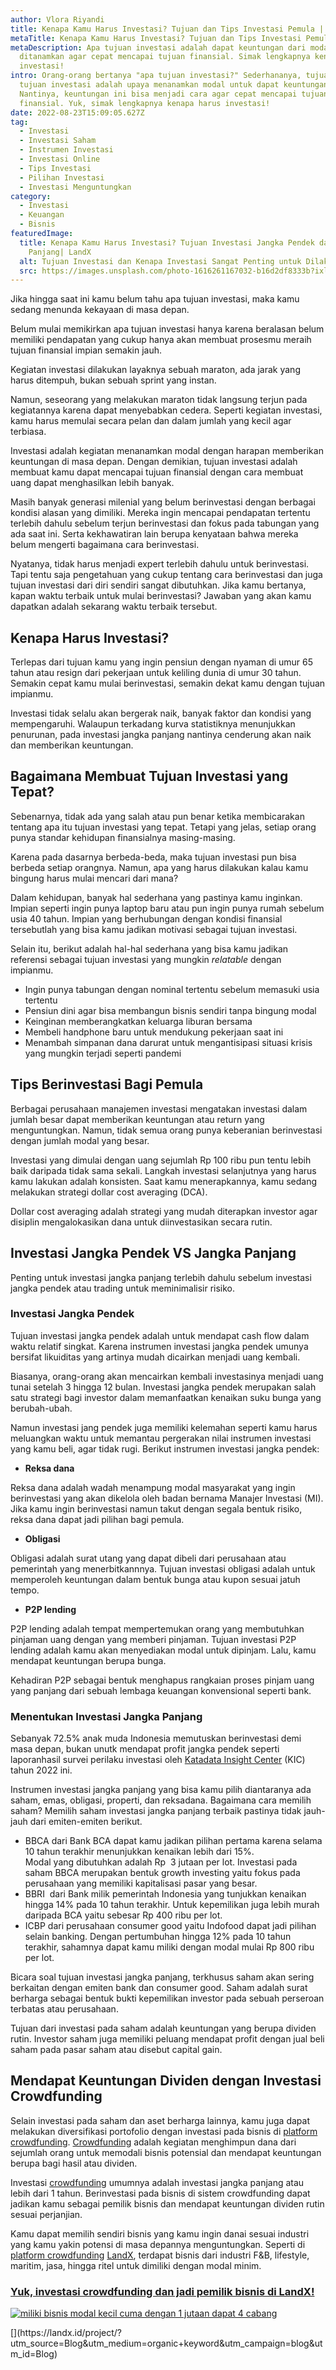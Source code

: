 ```yaml
---
author: Vlora Riyandi
title: Kenapa Kamu Harus Investasi? Tujuan dan Tips Investasi Pemula | LandX
metaTitle: Kenapa Kamu Harus Investasi? Tujuan dan Tips Investasi Pemula | LandX
metaDescription: Apa tujuan investasi adalah dapat keuntungan dari modal yang
  ditanamkan agar cepat mencapai tujuan finansial. Simak lengkapnya kenapa harus
  investasi!
intro: Orang-orang bertanya "apa tujuan investasi?" Sederhananya, tujuan apa
  tujuan investasi adalah upaya menanamkan modal untuk dapat keuntungan.
  Nantinya, keuntungan ini bisa menjadi cara agar cepat mencapai tujuan
  finansial. Yuk, simak lengkapnya kenapa harus investasi!
date: 2022-08-23T15:09:05.627Z
tag:
  - Investasi
  - Investasi Saham
  - Instrumen Investasi
  - Investasi Online
  - Tips Investasi
  - Pilihan Investasi
  - Investasi Menguntungkan
category:
  - Investasi
  - Keuangan
  - Bisnis
featuredImage:
  title: Kenapa Kamu Harus Investasi? Tujuan Investasi Jangka Pendek dan Jangka
    Panjang| LandX
  alt: Tujuan Investasi dan Kenapa Investasi Sangat Penting untuk Dilakukan
  src: https://images.unsplash.com/photo-1616261167032-b16d2df8333b?ixlib=rb-1.2.1&ixid=MnwxMjA3fDB8MHxwaG90by1wYWdlfHx8fGVufDB8fHx8&auto=format&fit=crop&w=871&q=80
---
```

Jika hingga saat ini kamu belum tahu apa tujuan investasi, maka kamu sedang menunda kekayaan di masa depan. 

Belum mulai memikirkan apa tujuan investasi hanya karena beralasan belum memiliki pendapatan yang cukup hanya akan membuat prosesmu meraih tujuan finansial impian semakin jauh.

Kegiatan investasi dilakukan layaknya sebuah maraton, ada jarak yang harus ditempuh, bukan sebuah sprint yang instan. 

Namun, seseorang yang melakukan maraton tidak langsung terjun pada kegiatannya karena dapat menyebabkan cedera. Seperti kegiatan investasi, kamu harus memulai secara pelan dan dalam jumlah yang kecil agar terbiasa. 

Investasi adalah kegiatan menanamkan modal dengan harapan memberikan keuntungan di masa depan. Dengan demikian, tujuan investasi adalah membuat kamu dapat mencapai tujuan finansial dengan cara membuat uang dapat menghasilkan lebih banyak.

Masih banyak generasi milenial yang belum berinvestasi dengan berbagai kondisi alasan yang dimiliki. Mereka ingin mencapai pendapatan tertentu terlebih dahulu sebelum terjun berinvestasi dan fokus pada tabungan yang ada saat ini. Serta kekhawatiran lain berupa kenyataan bahwa mereka belum mengerti bagaimana cara berinvestasi.

Nyatanya, tidak harus menjadi expert terlebih dahulu untuk berinvestasi. Tapi tentu saja pengetahuan yang cukup tentang cara berinvestasi dan juga tujuan investasi dari diri sendiri sangat dibutuhkan. Jika kamu bertanya, kapan waktu terbaik untuk mulai berinvestasi? Jawaban yang akan kamu dapatkan adalah sekarang waktu terbaik tersebut.

## Kenapa Harus Investasi?

Terlepas dari tujuan kamu yang ingin pensiun dengan nyaman di umur 65 tahun atau resign dari pekerjaan untuk keliling dunia di umur 30 tahun. Semakin cepat kamu mulai berinvestasi, semakin dekat kamu dengan tujuan impianmu.

Investasi tidak selalu akan bergerak naik, banyak faktor dan kondisi yang mempengaruhi. Walaupun terkadang kurva statistiknya menunjukkan penurunan, pada investasi jangka panjang nantinya cenderung akan naik dan memberikan keuntungan. 

## Bagaimana Membuat Tujuan Investasi yang Tepat?

Sebenarnya, tidak ada yang salah atau pun benar ketika membicarakan tentang apa itu tujuan investasi yang tepat. Tetapi yang jelas, setiap orang punya standar kehidupan finansialnya masing-masing.

Karena pada dasarnya berbeda-beda, maka tujuan investasi pun bisa berbeda setiap orangnya. Namun, apa yang harus dilakukan kalau kamu bingung harus mulai mencari dari mana?

Dalam kehidupan, banyak hal sederhana yang pastinya kamu inginkan. Impian seperti ingin punya laptop baru atau pun ingin punya rumah sebelum usia 40 tahun. Impian yang berhubungan dengan kondisi finansial tersebutlah yang bisa kamu jadikan motivasi sebagai tujuan investasi.

Selain itu, berikut adalah hal-hal sederhana yang bisa kamu jadikan referensi sebagai tujuan investasi yang mungkin *relatable* dengan impianmu.

* Ingin punya tabungan dengan nominal tertentu sebelum memasuki usia tertentu
* Pensiun dini agar bisa membangun bisnis sendiri tanpa bingung modal
* Keinginan memberangkatkan keluarga liburan bersama
* Membeli handphone baru untuk mendukung pekerjaan saat ini
* Menambah simpanan dana darurat untuk mengantisipasi situasi krisis yang mungkin terjadi seperti pandemi

## Tips Berinvestasi Bagi Pemula

Berbagai perusahaan manajemen investasi mengatakan investasi dalam jumlah besar dapat memberikan keuntungan atau return yang menguntungkan. Namun, tidak semua orang punya keberanian berinvestasi dengan jumlah modal yang besar.

Investasi yang dimulai dengan uang sejumlah Rp 100 ribu pun tentu lebih baik daripada tidak sama sekali. Langkah investasi selanjutnya yang harus kamu lakukan adalah konsisten. Saat kamu menerapkannya, kamu sedang melakukan strategi dollar cost averaging (DCA).

Dollar cost averaging adalah strategi yang mudah diterapkan investor agar disiplin mengalokasikan dana untuk diinvestasikan secara rutin. 

## Investasi Jangka Pendek VS Jangka Panjang

Penting untuk investasi jangka panjang terlebih dahulu sebelum investasi jangka pendek atau trading untuk meminimalisir risiko. 

### Investasi Jangka Pendek

Tujuan investasi jangka pendek adalah untuk mendapat cash flow dalam waktu relatif singkat. Karena instrumen investasi jangka pendek umunya bersifat likuiditas yang artinya mudah dicairkan menjadi uang kembali.

Biasanya, orang-orang akan mencairkan kembali investasinya menjadi uang tunai setelah 3 hingga 12 bulan. Investasi jangka pendek merupakan salah satu strategi bagi investor dalam memanfaatkan kenaikan suku bunga yang berubah-ubah.

Namun investasi jang pendek juga memiliki kelemahan seperti kamu harus meluangkan waktu untuk memantau pergerakan nilai instrumen investasi yang kamu beli, agar tidak rugi. Berikut instrumen investasi jangka pendek:

* **Reksa dana**

Reksa dana adalah wadah menampung modal masyarakat yang ingin berinvestasi yang akan dikelola oleh badan bernama Manajer Investasi (MI). Jika kamu ingin berinvestasi namun takut dengan segala bentuk risiko, reksa dana dapat jadi pilihan bagi pemula.

* **Obligasi** 

Obligasi adalah surat utang yang dapat dibeli dari perusahaan atau pemerintah yang menerbitkannnya. Tujuan investasi obligasi adalah untuk memperoleh keuntungan dalam bentuk bunga atau kupon sesuai jatuh tempo. 

* **P2P lending** 

P2P lending adalah tempat mempertemukan orang yang membutuhkan pinjaman uang dengan yang memberi pinjaman. Tujuan investasi P2P lending adalah kamu akan menyediakan modal untuk dipinjam. Lalu, kamu mendapat keuntungan berupa bunga. 

Kehadiran P2P sebagai bentuk menghapus rangkaian proses pinjam uang yang panjang dari sebuah lembaga keuangan konvensional seperti bank.

### Menentukan Investasi Jangka Panjang

Sebanyak 72.5% anak muda Indonesia memutuskan berinvestasi demi masa depan, bukan unutk mendapat profit jangka pendek seperti laporanhasil survei perilaku investasi oleh [Katadata Insight Center](https://databoks.katadata.co.id/datapublish/2022/02/16/survei-kic-mayoritas-milenial-dan-gen-z-berinvestasi-demi-masa-depan) (KIC) tahun 2022 ini.

Instrumen investasi jangka panjang yang bisa kamu pilih diantaranya ada saham, emas, obligasi, properti, dan reksadana. Bagaimana cara memilih saham? Memilih saham investasi jangka panjang terbaik pastinya tidak jauh-jauh dari emiten-emiten berikut.

* BBCA dari Bank BCA dapat kamu jadikan pilihan pertama karena selama 10 tahun terakhir menunjukkan kenaikan lebih dari 15%. \
  Modal yang dibutuhkan adalah Rp  3 jutaan per lot. Investasi pada saham BBCA merupakan bentuk growth investing yaitu fokus pada perusahaan yang memiliki kapitalisasi pasar yang besar.
* BBRI  dari Bank milik pemerintah Indonesia yang tunjukkan kenaikan hingga 14% pada 10 tahun terakhir. Untuk kepemilikan juga lebih murah daripada BCA yaitu sebesar Rp 400 ribu per lot.
* ICBP dari perusahaan consumer good yaitu Indofood dapat jadi pilihan selain banking. Dengan pertumbuhan hingga 12% pada 10 tahun terakhir, sahamnya dapat kamu miliki dengan modal mulai Rp 800 ribu per lot.

Bicara soal tujuan investasi jangka panjang, terkhusus saham akan sering berkaitan dengan emiten bank dan consumer good. Saham adalah surat berharga sebagai bentuk bukti kepemilikan investor pada sebuah perseroan terbatas atau perusahaan. 

Tujuan dari investasi pada saham adalah keuntungan yang berupa dividen rutin. Investor saham juga memiliki peluang mendapat profit dengan jual beli saham pada pasar saham atau disebut capital gain.

## Mendapat Keuntungan Dividen dengan Investasi Crowdfunding

Selain investasi pada saham dan aset berharga lainnya, kamu juga dapat melakukan diversifikasi portofolio dengan investasi pada bisnis di [platform crowdfunding](https://landx.id/). [Crowdfunding](https://landx.id/) adalah kegiatan menghimpun dana dari sejumlah orang untuk memodali bisnis potensial dan mendapat keuntungan berupa bagi hasil atau dividen.

Investasi [crowdfunding](https://landx.id/) umumnya adalah investasi jangka panjang atau lebih dari 1 tahun. Berinvestasi pada bisnis di sistem crowdfunding dapat jadikan kamu sebagai pemilik bisnis dan mendapat keuntungan dividen rutin sesuai perjanjian.

Kamu dapat memilih sendiri bisnis yang kamu ingin danai sesuai industri yang kamu yakin potensi di masa depannya menguntungkan. Seperti di [platform crowdfunding](https://landx.id/) [LandX](https://landx.id/), terdapat bisnis dari industri F&B, lifestyle, maritim, jasa, hingga ritel untuk dimiliki dengan modal minim.

### [Yuk, investasi crowdfunding dan jadi pemilik bisnis di LandX!](https://app.landx.id/?utm_source=Organic+Page&utm_medium=Content+Blog&utm_campaign=BlogLandX&utm_id=Blog)

<!--StartFragment-->

[![miliki bisnis modal kecil cuma dengan 1 jutaan dapat 4 cabang ](https://accountgram-production.sfo2.cdn.digitaloceanspaces.com/landx_ghost/2021/11/jadi-owner-bisnis-hanya-1-jutaan-dengan-cuan-yang-sangat-menjanjikan.png)](https://app.landx.id/?utm_source=Organic+Page&utm_medium=Content+Blog&utm_campaign=BlogLandX&utm_id=Blog)

<!--EndFragment-->[](https://landx.id/project/?utm_source=Blog&utm_medium=organic+keyword&utm_campaign=blog&utm_id=Blog)